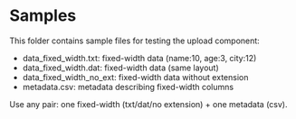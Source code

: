 # Samples

This folder contains sample files for testing the upload component:

- data_fixed_width.txt: fixed-width data (name:10, age:3, city:12)
- data_fixed_width.dat: fixed-width data (same layout)
- data_fixed_width_no_ext: fixed-width data without extension
- metadata.csv: metadata describing fixed-width columns

Use any pair: one fixed-width (txt/dat/no extension) + one metadata (csv).
